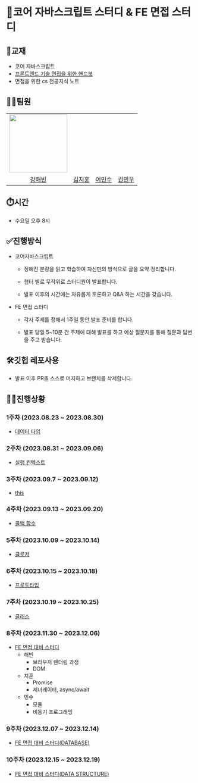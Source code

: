 # 🎯코어 자바스크립트 스터디 & FE 면접 스터디

## 📒교재

- 코어 자바스크립트
- [프론트엔드 기술 면접을 위한 핸드북](https://github.com/junh0328/prepare_frontend_interview)
- 면접을 위한 cs 전공지식 노트
## 👩‍💻팀원

<table align="center">
  <tr>
    <td>
    <img src="https://github.com/kanghaeven/Algorithm/assets/122589773/06623fca-d66f-4edc-84aa-712261b15b47" alt=""  width="156">
    </td>
    <td>
    <img src="http://via.placeholder.com/160x250" alt="">
    </td>
    <td>
      <img src="https://i.ibb.co/52gmkmr/yms1789.png" alt="">
    </td>
     <td>
      <img src="http://via.placeholder.com/160x250" alt="">
    </td>
  </tr>
  <tr>
    <td style="text-align: center">
    <a href="https://github.com/kanghaeven">강해빈</a>
    </td>
    <td style="text-align: center">
    <a href="https://github.com/hotchapa">김지훈</a>
    </td>
    <td style="text-align: center">
    <a href="https://github.com/yms1789">여민수</a>
    </td>
    <td style="text-align: center">
    <a href="https://github.com/Kminwo-o">권민우</a>
    </td>
  </tr>
</table>

## ⏱️시간

- 수요일 오후 8시

## ✅진행방식

- 코어자바스크립트

  - 정해진 분량을 읽고 학습하여 자신만의 방식으로 글을 요약 정리합니다.

  - 챕터 별로 무작위로 스터디원이 발표합니다.

  - 발표 이후의 시간에는 자유롭게 토론하고 Q&A 하는 시간을 갖습니다.

- FE 면접 스터디

  - 각자 주제를 정해서 1주일 동안 발표 준비를 합니다.

  - 발표 당일 5~10분 간 주제에 대해 발표를 하고 예상 질문지를 통해 질문과 답변을 주고 받습니다.

## 🛠깃헙 레포사용

- 발표 이후 PR을 스스로 머지하고 브랜치를 삭제합니다.

## 👩‍💻진행상황

### 1주차 (2023.08.23 ~ 2023.08.30)

- [데이터 타입](./week01/)

### 2주차 (2023.08.31 ~ 2023.09.06)

- [실행 컨텍스트](./week02/)

### 3주차 (2023.09.7 ~ 2023.09.12)

- [this](./week03/)

### 4주차 (2023.09.13 ~ 2023.09.20)

- [콜백 함수](./week04/)

### 5주차 (2023.10.09 ~ 2023.10.14)

- [클로저](./week05/)

### 6주차 (2023.10.15 ~ 2023.10.18)

- [프로토타입](./week06/)

### 7주차 (2023.10.19 ~ 2023.10.25)

- [클래스](./week07/)

### 8주차 (2023.11.30 ~ 2023.12.06)

- [FE 면접 대비 스터디](./week08/)
  - 해빈
    - 브라우저 렌더링 과정
    - DOM
  - 지훈
    - Promise
    - 제너레이터, async/await
  - 민수
    - 모듈
    - 비동기 프로그래밍

### 9주차 (2023.12.07 ~ 2023.12.14)

- [FE 면접 대비 스터디(DATABASE)](./week09/)

### 10주차 (2023.12.15 ~ 2023.12.19)

- [FE 면접 대비 스터디(DATA STRUCTURE)](./week10/)
